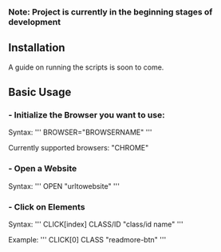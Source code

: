 ### Note: Project is currently in the beginning stages of development 


## Installation
A guide on running the scripts is soon to come.

## Basic Usage



### - Initialize the Browser you want to use:

Syntax:
'''
BROWSER="BROWSERNAME"
'''

Currently supported browsers: "CHROME"





### - Open a Website

Syntax:
'''
OPEN "urltowebsite"
'''





### - Click on Elements

Syntax:
'''
CLICK[index] CLASS/ID "class/id name"
'''

Example:
'''
CLICK[0] CLASS "readmore-btn"
'''
